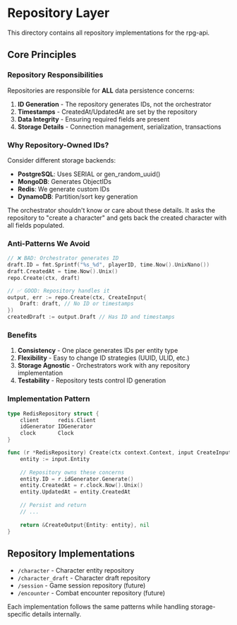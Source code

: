 # Repository Layer

This directory contains all repository implementations for the rpg-api.

## Core Principles

### Repository Responsibilities

Repositories are responsible for **ALL** data persistence concerns:

1. **ID Generation** - The repository generates IDs, not the orchestrator
2. **Timestamps** - CreatedAt/UpdatedAt are set by the repository
3. **Data Integrity** - Ensuring required fields are present
4. **Storage Details** - Connection management, serialization, transactions

### Why Repository-Owned IDs?

Consider different storage backends:
- **PostgreSQL**: Uses SERIAL or gen_random_uuid()
- **MongoDB**: Generates ObjectIDs
- **Redis**: We generate custom IDs
- **DynamoDB**: Partition/sort key generation

The orchestrator shouldn't know or care about these details. It asks the repository to "create a character" and gets back the created character with all fields populated.

### Anti-Patterns We Avoid

```go
// ❌ BAD: Orchestrator generates ID
draft.ID = fmt.Sprintf("%s_%d", playerID, time.Now().UnixNano())
draft.CreatedAt = time.Now().Unix()
repo.Create(ctx, draft)

// ✅ GOOD: Repository handles it
output, err := repo.Create(ctx, CreateInput{
    Draft: draft, // No ID or timestamps
})
createdDraft := output.Draft // Has ID and timestamps
```

### Benefits

1. **Consistency** - One place generates IDs per entity type
2. **Flexibility** - Easy to change ID strategies (UUID, ULID, etc.)
3. **Storage Agnostic** - Orchestrators work with any repository implementation
4. **Testability** - Repository tests control ID generation

### Implementation Pattern

```go
type RedisRepository struct {
    client      redis.Client
    idGenerator IDGenerator
    clock       Clock
}

func (r *RedisRepository) Create(ctx context.Context, input CreateInput) (*CreateOutput, error) {
    entity := input.Entity
    
    // Repository owns these concerns
    entity.ID = r.idGenerator.Generate()
    entity.CreatedAt = r.clock.Now().Unix()
    entity.UpdatedAt = entity.CreatedAt
    
    // Persist and return
    // ...
    
    return &CreateOutput{Entity: entity}, nil
}
```

## Repository Implementations

- `/character` - Character entity repository
- `/character_draft` - Character draft repository
- `/session` - Game session repository (future)
- `/encounter` - Combat encounter repository (future)

Each implementation follows the same patterns while handling storage-specific details internally.
